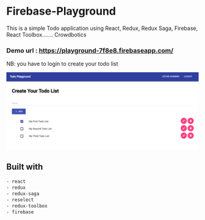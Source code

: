 # Firebase-Playground
This is a simple Todo application using React, Redux, Redux Saga, Firebase, React Toolbox.......
Crowdbotics

### Demo url : https://playground-7f8e8.firebaseapp.com/
NB: you have to login to create your todo list

![screenshot](./Demo.png)

## Built with
```
- react
- redux
- redux-saga
- reselect
- redux-toolbox
- firebase
```

